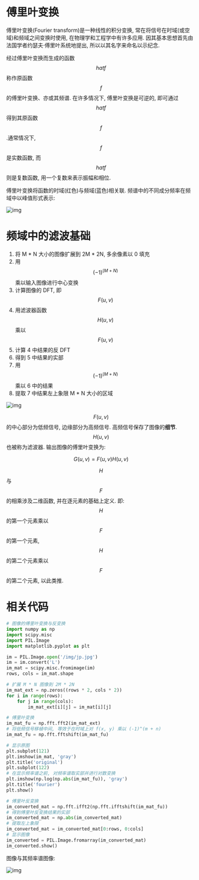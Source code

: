 # 傅里叶变换

傅里叶变换(Fourier transform)是一种线性的积分变换, 常在将信号在时域(或空域)和频域之间变换时使用, 在物理学和工程学中有许多应用. 因其基本思想首先由法国学者约瑟夫·傅里叶系统地提出, 所以以其名字来命名以示纪念.

经过傅里叶变换而生成的函数 $$hat f$$ 称作原函数 $$f$$ 的傅里叶变换、亦或其频谱. 在许多情况下, 傅里叶变换是可逆的, 即可通过 $$hat f$$ 得到其原函数 $$f$$ .通常情况下, $$f$$ 是实数函数, 而 $$hat f$$ 则是复数函数, 用一个复数来表示振幅和相位.

傅里叶变换将函数的时域(红色)与频域(蓝色)相关联. 频谱中的不同成分频率在频域中以峰值形式表示:

![img](/img/pil/frequency_filter/fourier_transform_time_and_frequency_domains.gif)

# 频域中的滤波基础

1. 将 M * N 大小的图像扩展到 2M * 2N, 多余像素以 0 填充
2. 用 $$(-1)^(M+N)$$ 乘以输入图像进行中心变换
3. 计算图像的 DFT, 即 $$F(u, v)$$
4. 用滤波器函数 $$H(u, v)$$ 乘以 $$F(u, v)$$
5. 计算 4 中结果的反 DFT
6. 得到 5 中结果的实部
7. 用 $$(-1)^(M+N)$$ 乘以 6 中的结果
8. 提取 7 中结果左上象限 M * N 大小的区域

![img](/img/pil/frequency_filter/step.jpg)

$$F(u, v)$$ 的中心部分为低频信号, 边缘部分为高频信号. 高频信号保存了图像的**细节**. $$H(u, v)$$ 也被称为滤波器. 输出图像的傅里叶变换为:

$$
G(u, v) = F(u, v)H(u, v)
$$

$$H$$ 与 $$F$$ 的相乘涉及二维函数, 并在逐元素的基础上定义. 即: $$H$$ 的第一个元素乘以 $$F$$ 的第一个元素, $$H$$ 的第二个元素乘以 $$F$$ 的第二个元素, 以此类推.

# 相关代码

```py
# 图像的傅里叶变换与反变换
import numpy as np
import scipy.misc
import PIL.Image
import matplotlib.pyplot as plt

im = PIL.Image.open('/img/jp.jpg')
im = im.convert('L')
im_mat = scipy.misc.fromimage(im)
rows, cols = im_mat.shape

# 扩展 M * N 图像到 2M * 2N
im_mat_ext = np.zeros((rows * 2, cols * 2))
for i in range(rows):
    for j in range(cols):
        im_mat_ext[i][j] = im_mat[i][j]

# 傅里叶变换
im_mat_fu = np.fft.fft2(im_mat_ext)
# 将低频信号移植中间, 等效于在时域上对 f(x, y) 乘以 (-1)^(m + n)
im_mat_fu = np.fft.fftshift(im_mat_fu)

# 显示原图
plt.subplot(121)
plt.imshow(im_mat, 'gray')
plt.title('original')
plt.subplot(122)
# 在显示频率谱之前, 对频率谱取实部并进行对数变换
plt.imshow(np.log(np.abs(im_mat_fu)), 'gray')
plt.title('fourier')
plt.show()

# 傅里叶反变换
im_converted_mat = np.fft.ifft2(np.fft.ifftshift(im_mat_fu))
# 得到傅里叶反变换结果的实部
im_converted_mat = np.abs(im_converted_mat)
# 提取左上象限
im_converted_mat = im_converted_mat[0:rows, 0:cols]
# 显示图像
im_converted = PIL.Image.fromarray(im_converted_mat)
im_converted.show()
```

图像与其频率谱图像:

![img](/img/pil/frequency_filter/image_and_its_frequency_spectrum.png)
